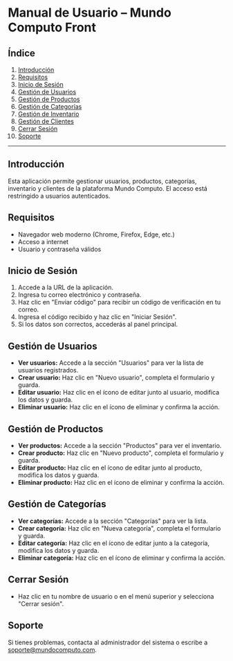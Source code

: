 # Manual de Usuario – Mundo Computo Front

## Índice
1. [Introducción](#introducción)
2. [Requisitos](#requisitos)
3. [Inicio de Sesión](#inicio-de-sesión)
4. [Gestión de Usuarios](#gestión-de-usuarios)
5. [Gestión de Productos](#gestión-de-productos)
6. [Gestión de Categorías](#gestión-de-categorías)
7. [Gestión de Inventario](#gestión-de-inventario)
8. [Gestión de Clientes](#gestión-de-clientes)
9. [Cerrar Sesión](#cerrar-sesión)
10. [Soporte](#soporte)

---

## Introducción
Esta aplicación permite gestionar usuarios, productos, categorías, inventario y clientes de la plataforma Mundo Computo. El acceso está restringido a usuarios autenticados.

## Requisitos
- Navegador web moderno (Chrome, Firefox, Edge, etc.)
- Acceso a internet
- Usuario y contraseña válidos

## Inicio de Sesión
1. Accede a la URL de la aplicación.
2. Ingresa tu correo electrónico y contraseña.
3. Haz clic en "Enviar código" para recibir un código de verificación en tu correo.
4. Ingresa el código recibido y haz clic en "Iniciar Sesión".
5. Si los datos son correctos, accederás al panel principal.

## Gestión de Usuarios
- **Ver usuarios:** Accede a la sección "Usuarios" para ver la lista de usuarios registrados.
- **Crear usuario:** Haz clic en "Nuevo usuario", completa el formulario y guarda.
- **Editar usuario:** Haz clic en el ícono de editar junto al usuario, modifica los datos y guarda.
- **Eliminar usuario:** Haz clic en el ícono de eliminar y confirma la acción.

## Gestión de Productos
- **Ver productos:** Accede a la sección "Productos" para ver el inventario.
- **Crear producto:** Haz clic en "Nuevo producto", completa el formulario y guarda.
- **Editar producto:** Haz clic en el ícono de editar junto al producto, modifica los datos y guarda.
- **Eliminar producto:** Haz clic en el ícono de eliminar y confirma la acción.

## Gestión de Categorías
- **Ver categorías:** Accede a la sección "Categorías" para ver la lista.
- **Crear categoría:** Haz clic en "Nueva categoría", completa el formulario y guarda.
- **Editar categoría:** Haz clic en el ícono de editar junto a la categoría, modifica los datos y guarda.
- **Eliminar categoría:** Haz clic en el ícono de eliminar y confirma la acción.

## Cerrar Sesión
- Haz clic en tu nombre de usuario o en el menú superior y selecciona "Cerrar sesión".

## Soporte
Si tienes problemas, contacta al administrador del sistema o escribe a soporte@mundocomputo.com.
